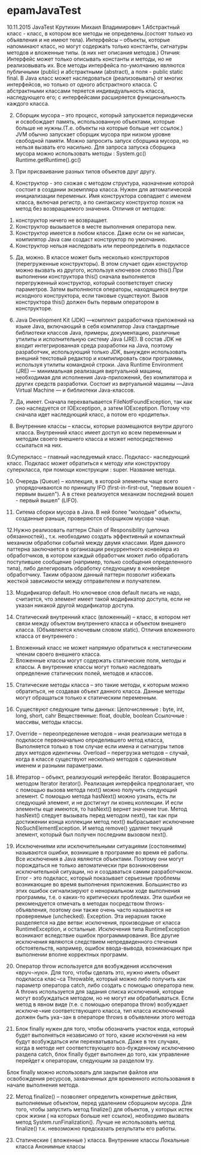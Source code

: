 # epamJavaTest
10.11.2015 JavaTest
Крутихин Михаил Владимирович
1.Абстрактный класс - класс, в котором все методы не определены.(состоят только из объявления и не имеют тела).
Интерфейсы – объекты, которые напоминают класс, но могут содержать только константы, сигнатуры методов и вложенные типы. (в них нет описания методов.)
Отичия:
Интерфейс может только описывать константы и методы, но не реализовывать их. Все методы интерфейса по-умолчанию являются публичными (public) и абстрактными (abstract), а поля - public static final. 
В Java класс может наследоваться (реализовывать) от многих интерфейсов, но только от одного абстрактного класса. 
С абстрактными классами теряется индивидуальность класса, наследующего его; с интерфейсами расширяется функциональность каждого класса.

2. Сборщик мусора – это процесс, который запускается периодически и освобождает память, использованную объектами, которые больше не нужны.(Т.е. объекты на которые больше нет ссылок.) JVM обычно запускает сборщик мусора при низком уровне свободной памяти. 
Можно запросить запуск сборщика мусора, но нельзя вызвать его насильно. Для запроса запуска сборщика мусора можно использовать методы :
System.gc()
Runtime.getRuntime().gc()

3. При присваивание разных типов объектов друг другу.

4. Конструктор - это схожая  c методом структура, назначение которой состоит в создании экземпляра класса. Нужен для автоматической инициализации переменых. Имя конструктора совпадает с именем класса, включая регистр, а по синтаксису конструктор похож на метод без возвращаемого значения.
Отличия от методов:
1)	конструктор ничего не возвращает.
2)	Конструктор вызывается в месте выполнения оператора new.
3)	Конструктор имеется в любом классе. Даже если он не написан, компилятор Java сам создаст конструктор по умолчанию.
4)	Конструктор нельзя наследовать или переопределить в подклассе

5. Да, можно. В классе может быть несколько конструкторов (перегруженные конструкторы). В этом случает один конструктор можно вызвать из другого, используя ключевое слово this().При выполнении конструктора this() сначала выполняется перегруженный конструктор, который соответствует списку параметров. Затем выполняются операторы, находящиеся внутри исходного конструктора, если таковые существуют. Вызов конструктора this() должен быть первым оператором в конструкторе.

6. Java Development Kit (JDK) —комплект разработчика приложений на языке Java, включающий в себя компилятор Java стандартные библиотеки классов Java, примеры, документацию, различные утилиты и исполнительную систему Java (JRE). В состав JDK не входит интегрированная среда разработки на Java, поэтому разработчик, использующий только JDK, вынужден использовать внешний текстовый редактор и компилировать свои программы, используя утилиты командной строки.
Java Runtime Environment (JRE) — минимальная реализация виртуальной машины, необходимая для исполнения Java-приложений, без компилятора и других средств разработки. Состоит из виртуальной машины —Java Virtual Machine — и библиотеки Java-классов.

7. Да, имеет. Сначала перехватывается FileNotFoundException, так как оно наследуется от IOExceptipon, а затем IOExceptipon. Потому что сначала идет наследующий класс, а потом его «родитель».

8. Внутренние классы – классы, которые размещаются внутри другого класса.
Внутренний класс имеет доступ ко всем переменным и методам своего внешнего класса и может непосредственно ссылаться на них.

9.Суперкласс – главный наследуемый класс.
Подкласс-  наследующий класс.
Подкласс может обратиться к методу или конструктору суперкласса, при помощи конструкции : super. Название метода.

10. Очередь (Queue) – коллекция, в которой элементы чаще всего упорядочиваются по приницпу IFO (first-in-first-out, "первым вошел - первым вышел"). А в стеке реализуется механизм последний вошел - первый вышел" (LIFO).

11. Ситема сборки мусора в Java. В ней более "молодые" объекты, созданные раньше, проверяются сборщиком мусора чаще.

12.Нужно реализовать паттерн Chain of Responsibility (цепочка обязанностей)., т.к. необходимо создать эффективный и компактный механизм обработки событий между двумя классами.
Идея данного паттерна заключается в организации рекуррентного конвейера из обработчиков, в котором каждый обработчик может либо обработать поступившее сообщение (например, только сообщения определенного типа), либо делегировать обработку следующему в конвейере обработчику. Таким образом данный паттерн позволит избежать жесткой зависимости между отправителем и получателем.

13. Модификатор default. Но ключевое слов default писать не надо, считается, что элемент имеет такой модификатор доступа, если не указан никакой другой модификатор доступа.

14. Статический внутренний класс (вложенный) – класс, в котором нет связи между объектом внутреннего класса и объектом внешнего класса. (Объявляется ключевым словом static).
Отличия вложенного класса от внутреннего :
1)	Вложенный класс не может напрямую обратиться к нестатическим членам своего внешнего класса.
2)	Вложенные классы могут содержать статические поля, методы и классы. А внутренние классы могут только наследовать определение статических полей, методов и классов.

15. Статические методы класса  – это такие методы, к которым можно обратиться, не создавая объект данного класса.
Данные методы могут обращаться только к статическим переменным.

16. Существуют следующие типы данных:
 Целочисленные : byte, int,  long, short, cahr
Вещественные: float, double, boolean
Ссылочные : массивы, методы классы.

17. Override – переопределение методов – иная реализации метода в подклассе первоначально определившего метод класса, Выполняется только в том случае если  имена и сигнатуры типов двух методов идентичны. 
Overload – перегрузка методов – случай, когда в классе существуют несколько методов с одинаковым именем и разными параметрами.

18. Итератор – объект, реализующий интерфейс Iterator. Возвращается методом Iterator<E> iterator().
Реализация интерфейса предполагает, что с помощью вызова метода next() можно получить следующий элемент. С помощью метода hasNext() можно узнать, есть ли следующий элемент, и не достигнут ли конец коллекции. И если элементы еще имеются, то hasNext() вернет значение true. Метод hasNext() следует вызывать перед методом next(), так как при достижении конца коллекции метод next() выбрасывает исключение NoSuchElementException. И метод remove() удаляет текущий элемент, который был получен последним вызовом next().

19. Исключениями или исключительными ситуациями (состояниями) называются ошибки, возникшие в программе во время её работы.
Все исключения в Java являются объектами. Поэтому они могут порождаться не только автоматически при возникновении исключительной ситуации, но и создаваться самим разработчиком.
Error - это подкласс, который показывает серьезные проблемы возникающие во время выполнения приложения. Большинство из этих ошибок сигнализируют о ненормальном ходе выполнения программы, т.е. о каких-то критических проблемах. Эти ошибки не рекомендуется отмечать в методах посредством throws-объявления, поэтому они также очень часто называются не проверяемые (unchecked).
 Exception. Эта иерархия также разделяется на две ветви: исключения, производные от класса RuntimeException, и остальные. Исключения типа RuntimeException возникают вследствие ошибок программирования. Все другие исключения являются следствием непредвиденного стечения обстоятельств, например, ошибок ввода-вывода, возникающих при выполнении вполне корректных программ.

20. Оператор throw используется для возбуждения исключения «вруч¬ную». Для того, чтобы сделать это, нужно иметь объект подкласса клас¬са Throwable, который можно либо получить как параметр оператора catch, либо создать с помощью оператора new. А throws используется для задания списка исключений, которые могут возбуждаться методом, но не могут им обрабатываться. Если метод в явном виде (т.е. с помощью оператора throw) возбуждает исключе¬ние соответствующего класса, тип класса исключений должен быть ука¬зан в операторе throws в объявлении этого метода

21. Блок finally нужен для того, чтобы обозначить участок кода, который будет выполняться независимо от того, какие исключения на нем будут возбуждаться или перехватываться. Даже в тех случаях, когда в методе нет соответствующего воз-бужденному исключению раздела catch, блок finally будет выполнен до того, как управление перейдет к операторам, следующим за разделом try. 

Блок finally можно использовать для закрытия файлов или освобождения ресурсов, захваченных для временного использования в начале выполнения метода.

22. Метод finalize() – позволяет определить конкретные действия, выполняемые объектом, перед удалением сборщиком мусора.
Для того, чтобы запустить метод finalize() для объектов, у которых истек срок жизни ( на которых больше нет ссылок), необходимо вызвать метод System.runFinalization().
Лучше не использовать метод finalize() т.к. невозможно предсказать результаты его работы.

23. Статические ( вложенные ) класса.
Внутренние классы
Локальные класса
Анонимные классы
